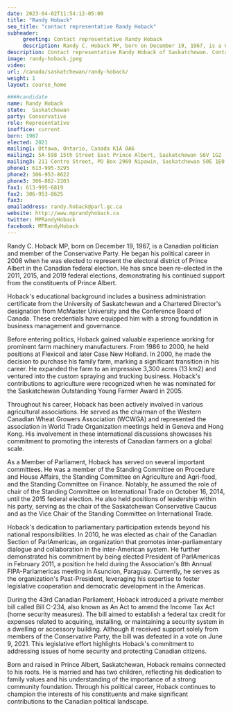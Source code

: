 ```yaml
---
date: 2023-04-02T11:54:12-05:00
title: "Randy Hoback"
seo_title: "contact representative Randy Hoback"
subheader:
     greeting: Contact representative Randy Hoback
     description: Randy C. Hoback MP, born on December 19, 1967, is a Canadian politician and member of the Conservative Party. He began his political career in 2008 when he was elected to represent the electoral district of Prince Albert in the Canadian federal election.
description: Contact representative Randy Hoback of Saskatchewan. Contact information for Randy Hoback includes email address, phone number, and mailing address.
image: randy-hoback.jpeg
video:
url: /canada/saskatchewan/randy-hoback/
weight: 1
layout: course_home

####candidate
name: Randy Hoback
state:	Saskatchewan
party: Conservative
role: Representative
inoffice: current
born: 1967
elected: 2021
mailing1: Ottawa, Ontario, Canada K1A 0A6
mailing2: 5A-598 15th Street East Prince Albert, Saskatchewan S6V 1G2
mailing3: 211 Centre Street, PO Box 2969 Nipawin, Saskatchewan S0E 1E0
phone1: 613-995-3295
phone2: 306-953-8622
phone3: 306-862-2203
fax1: 613-995-6819
fax2: 306-953-8625
fax3:
emailaddress: randy.hoback@parl.gc.ca
website: http://www.mprandyhoback.ca
twitter: MPRandyHoback
facebook: MPRandyHoback
---
```


Randy C. Hoback MP, born on December 19, 1967, is a Canadian politician and member of the Conservative Party. He began his political career in 2008 when he was elected to represent the electoral district of Prince Albert in the Canadian federal election. He has since been re-elected in the 2011, 2015, and 2019 federal elections, demonstrating his continued support from the constituents of Prince Albert.

Hoback's educational background includes a business administration certificate from the University of Saskatchewan and a Chartered Director's designation from McMaster University and the Conference Board of Canada. These credentials have equipped him with a strong foundation in business management and governance.

Before entering politics, Hoback gained valuable experience working for prominent farm machinery manufacturers. From 1986 to 2000, he held positions at Flexicoil and later Case New Holland. In 2000, he made the decision to purchase his family farm, marking a significant transition in his career. He expanded the farm to an impressive 3,300 acres (13 km2) and ventured into the custom spraying and trucking business. Hoback's contributions to agriculture were recognized when he was nominated for the Saskatchewan Outstanding Young Farmer Award in 2005.

Throughout his career, Hoback has been actively involved in various agricultural associations. He served as the chairman of the Western Canadian Wheat Growers Association (WCWGA) and represented the association in World Trade Organization meetings held in Geneva and Hong Kong. His involvement in these international discussions showcases his commitment to promoting the interests of Canadian farmers on a global scale.

As a Member of Parliament, Hoback has served on several important committees. He was a member of the Standing Committee on Procedure and House Affairs, the Standing Committee on Agriculture and Agri-food, and the Standing Committee on Finance. Notably, he assumed the role of chair of the Standing Committee on International Trade on October 16, 2014, until the 2015 federal election. He also held positions of leadership within his party, serving as the chair of the Saskatchewan Conservative Caucus and as the Vice Chair of the Standing Committee on International Trade.

Hoback's dedication to parliamentary participation extends beyond his national responsibilities. In 2010, he was elected as chair of the Canadian Section of ParlAmericas, an organization that promotes inter-parliamentary dialogue and collaboration in the inter-American system. He further demonstrated his commitment by being elected President of ParlAmericas in February 2011, a position he held during the Association's 8th Annual FIPA-Parlamericas meeting in Asuncion, Paraguay. Currently, he serves as the organization's Past-President, leveraging his expertise to foster legislative cooperation and democratic development in the Americas.

During the 43rd Canadian Parliament, Hoback introduced a private member bill called Bill C-234, also known as An Act to amend the Income Tax Act (home security measures). The bill aimed to establish a federal tax credit for expenses related to acquiring, installing, or maintaining a security system in a dwelling or accessory building. Although it received support solely from members of the Conservative Party, the bill was defeated in a vote on June 9, 2021. This legislative effort highlights Hoback's commitment to addressing issues of home security and protecting Canadian citizens.

Born and raised in Prince Albert, Saskatchewan, Hoback remains connected to his roots. He is married and has two children, reflecting his dedication to family values and his understanding of the importance of a strong community foundation. Through his political career, Hoback continues to champion the interests of his constituents and make significant contributions to the Canadian political landscape.
